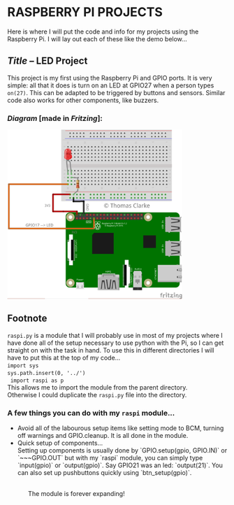 # RASPBERRY PI PROJECTS
Here is where I will put the code and info for my projects using the Raspberry Pi. I will lay out each of these like the demo below...

## <i>Title –</i> LED Project
This project is my first using the Raspberry Pi and GPIO ports. It is very simple: all that it does is turn on an LED at GPIO27 when a person types `on(27)`. This can be adapted to be triggered by buttons and sensors. Similar code also works for other components, like buzzers.

### <i>Diagram</i> [made in <i>Fritzing</i>]:
<img src="/sample/diagram1.png" length=400 width=400>

## Footnote
`raspi.py` is a module that I will probably use in most of my projects where I have done all of the setup necessary to use
python with the Pi, so I can get straight on with the task in hand. To use this in different directories I will have to put this at the top of my code...<br>
` import sys ` <br>
` sys.path.insert(0, '../') `<br>
` import raspi as p` <br>
This allows me to import the module from the parent directory.<br> 
Otherwise I could duplicate the `raspi.py` file into the directory.<br>

### A few things you can do with my `raspi` module...
<ul>
  <li>
  Avoid all of the labourous setup items like setting mode to BCM, turning off warnings and GPIO.cleanup. It is all done in the module.
  </li>
  <li> 
  Quick setup of components...<br>
  Setting up components is usually done by `GPIO.setup(gpio, GPIO.IN)` or `~~~GPIO.OUT` but with my `raspi` module, you can simply type `input(gpio)` or `output(gpio)`. Say GPIO21 was an led: `output(21)`. You can also set up pushbuttons quickly using `btn_setup(gpio)`.
  </li>
<ul><br>
The module is forever expanding!
